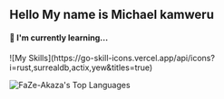 ## Hello My name is Michael kamweru
<h4>🌱  I'm currently learning...</h4>
![My Skills](https://go-skill-icons.vercel.app/api/icons?i=rust,surrealdb,actix,yew&titles=true)



![FaZe-Akaza's Top Languages](https://github-readme-stats.vercel.app/api/top-langs/?username=FaZe-Akaza&theme=bear&show_icons=true&hide_border=false&layout=compact)





